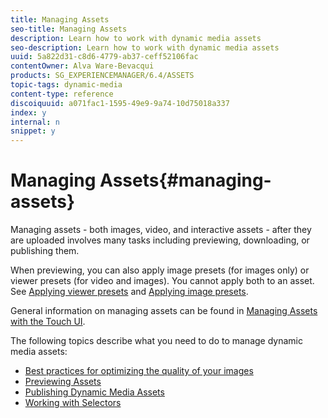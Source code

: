 ```yaml
---
title: Managing Assets
seo-title: Managing Assets
description: Learn how to work with dynamic media assets
seo-description: Learn how to work with dynamic media assets
uuid: 5a822d31-c8d6-4779-ab37-ceff52106fac
contentOwner: Alva Ware-Bevacqui
products: SG_EXPERIENCEMANAGER/6.4/ASSETS
topic-tags: dynamic-media
content-type: reference
discoiquuid: a071fac1-1595-49e9-9a74-10d75018a337
index: y
internal: n
snippet: y
---
```


# Managing Assets{#managing-assets}

Managing assets - both images, video, and interactive assets - after they are uploaded involves many tasks including previewing, downloading, or publishing them.

When previewing, you can also apply image presets (for images only) or viewer presets (for video and images). You cannot apply both to an asset. See [Applying viewer presets](../../assets/using/viewer-presets.md) and [Applying image presets](../../assets/using/image-presets.md).

General information on managing assets can be found in [Managing Assets with the Touch UI](../../assets/using/managing-assets-touch-ui.md).

The following topics describe what you need to do to manage dynamic media assets:

* [Best practices for optimizing the quality of your images](../../assets/using/best-practices-for-optimizing-the-quality-of-your-images.md)
* [Previewing Assets](../../assets/using/previewing-assets.md)
* [Publishing Dynamic Media Assets](../../assets/using/publishing-dynamicmedia-assets.md)
* [Working with Selectors](../../assets/using/working-with-selectors.md)

